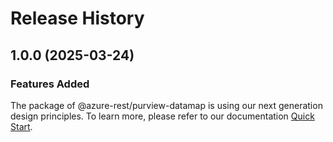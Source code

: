 # Release History
    
## 1.0.0 (2025-03-24)

### Features Added

The package of @azure-rest/purview-datamap is using our next generation design principles. To learn more, please refer to our documentation [Quick Start](https://aka.ms/azsdk/js/mgmt/quickstart).
